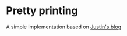 # Pretty printing

A simple implementation based on [Justin's blog](https://justinpombrio.net/2024/02/23/a-twist-on-Wadlers-printer.html)
